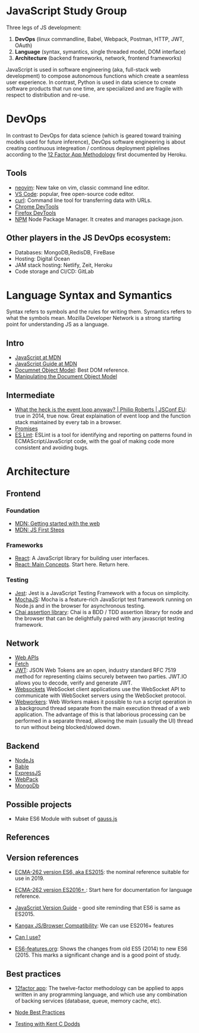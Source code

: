 # JavaScript Study Group

Three legs of JS development:

1. **DevOps** (linux commandline, Babel, Webpack, Postman, HTTP, JWT, OAuth)
2. **Language** (syntax, symantics, single threaded model, DOM interface)
3. **Architecture** (backend frameworks, network, frontend frameworks)

JavaScript is used in software engineering (aka, full-stack web development) to compose autonomous functions which 
create a seamless user experience. In contrast, Python is used in data science to create software products that run one time, are specialized and are fragile with respect to distribution and re-use.

# DevOps
In contrast to DevOps for data science (which is geared toward training models used for future inference), DevOps
software engineering is about creating continuous integreation / continous deployment piplelines according to 
the [12 Factor App Methodology](https://12factor.net/) first documented by Heroku. 

## Tools
- [neovim](https://neovim.io/): New take on vim, classic command line editor.
- [VS Code](https://code.visualstudio.com/): popular, free open-source code editor.
- [curl](https://curl.haxx.se/): Command line tool for transferring data with URLs.
- [Chrome DevTools](https://developers.google.com/web/tools/chrome-devtools)
- [Firefox DevTools](https://developer.mozilla.org/en-US/docs/Tools)
- [NPM](https://www.npmjs.com/) Node Package Manager. It creates and manages package.json.

## Other players in the JS DevOps ecosystem:
- Databases: MongoDB,RedisDB, FireBase
- Hosting: Digital Ocean
- JAM stack hosting: Netlify, Zeit, Heroku
- Code storage and CI/CD: GitLab

# Language Syntax and Symantics
Syntax refers to symbols and the rules for writing them. Symantics refers to what the symbols mean.
Mozilla Developer Network is a strong starting point for understanding JS as a language.

## Intro
- [JavaScript at MDN](https://developer.mozilla.org/en-US/docs/Web/JavaScript)
- [JavaScript Guide at MDN](https://developer.mozilla.org/en-US/docs/Web/JavaScript/Guide)
- [Documnet Object Model](https://developer.mozilla.org/en-US/docs/Web/API/Document_Object_Model): Best DOM reference.
- [Manipulating the Document Object Model](https://developer.mozilla.org/en-US/docs/Learn/JavaScript/Client-side_web_APIs/Manipulating_documents)

## Intermediate
- [What the heck is the event loop anyway? | Philip Roberts | JSConf EU](https://www.youtube.com/watch?v=8aGhZQkoFbQ): true in 2014, true now. Great explaination of event loop and the function stack maintained by every tab in a browser.
- [Promises](https://developer.mozilla.org/en-US/docs/Web/JavaScript/Reference/Global_Objects/Promise)
- [ES Lint](https://eslint.org/docs/user-guide/getting-started): ESLint is a tool for identifying and reporting on patterns found in ECMAScript/JavaScript code, with the goal of making code more consistent and avoiding bugs.

# Architecture
## Frontend
### Foundation
- [MDN: Getting started with the web](https://developer.mozilla.org/en-US/docs/Learn/Getting_started_with_the_web)
- [MDN: JS First Steps](https://developer.mozilla.org/en-US/docs/Learn/JavaScript/First_steps)
### Frameworks
- [React](https://reactjs.org/): A JavaScript library for building user interfaces.
- [React: Main Concepts](https://reactjs.org/docs/hello-world.html). Start here. Return here.
### Testing
- [Jest](https://jestjs.io/): Jest is a JavaScript Testing Framework with a focus on simplicity.
- [MochaJS](https://mochajs.org/): Mocha is a feature-rich JavaScript test framework running on Node.js and in the browser
for asynchronous testing.
- [Chai assertion library](https://www.chaijs.com/): Chai is a BDD / TDD assertion library for node and the browser that can be delightfully paired with any javascript testing framework.

## Network
- [Web APIs](https://developer.mozilla.org/en-US/docs/Web/Guide/API)
- [Fetch](https://developer.mozilla.org/en-US/docs/Web/API/Fetch_API/Using_Fetch)
- [JWT](https://jwt.io/): JSON Web Tokens are an open, industry standard RFC 7519 method for representing claims securely between two parties. JWT.IO allows you to decode, verify and generate JWT.
- [Websockets](https://developer.mozilla.org/en-US/docs/Web/API/WebSockets_API/Writing_WebSocket_client_applications)
WebSocket client applications use the WebSocket API to communicate with WebSocket servers using the WebSocket protocol.
- [Webworkers](https://developer.mozilla.org/en-US/docs/Web/API/Web_Workers_API): Web Workers makes it possible to run a script operation in a background thread separate from the main execution thread of a web application. The advantage of this is that laborious processing can be performed in a separate thread, allowing the main (usually the UI) thread to run without being blocked/slowed down.


## Backend 
- [NodeJs](https://nodejs.org/en/)
- [Bable](https://babeljs.io/)
- [ExpressJS](https://expressjs.com/)
- [WebPack](https://webpack.js.org/)
- [MongoDb](https://www.mongodb.com/)


## Possible projects
- Make ES6 Module with subset of [gauss.js](https://github.com/fredrick/gauss)

## References

## Version references
- [ECMA-262 version ES6, aka
ES2015](https://www.ecma-international.org/ecma-262/7.0/#):
the nominal reference suitable for use in 2019.

- [ECMA-262 version ES2016+ ](https://tc39.github.io/ecma262/): Start here for documentation for language reference.

- [JavaScript Version Guide](
https://flaviocopes.com/ecmascript/) - good site reminding that 
ES6 is same as ES2015.

- [Kangax JS/Browser Compatibility](http://kangax.github.io/compat-table/es2016plus/): We can use ES2016+ features

- [Can I use?](https://caniuse.com/)

- [ES6-features.org](http://es6-features.org): Shows the
changes from old ES5 (2014) to new ES6 (2015. This marks a
significant change and is a good point of study.

## Best practices
- [12factor app](https://12factor.net/): The twelve-factor methodology can be applied to apps written in any programming language, and which use any combination of backing services (database, queue, memory cache, etc).

- [Node Best Practices](https://github.com/goldbergyoni/nodebestpractices)
- [Testing with Kent C Dodds](https://testingjavascript.com/)


